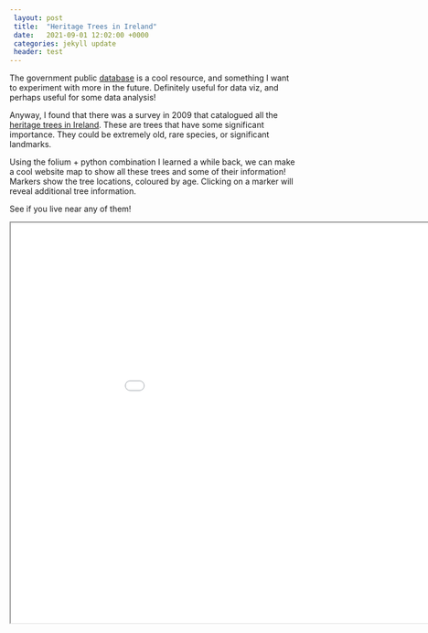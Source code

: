 ```yaml
---
 layout: post
 title:  "Heritage Trees in Ireland"
 date:   2021-09-01 12:02:00 +0000
 categories: jekyll update
 header: test
---
```


The government public [database](data.gov.ie) is a cool resource, and something I want to experiment with more in the future.
Definitely useful for data viz, and perhaps useful for some data analysis!

Anyway, I found that there was a survey in 2009 that catalogued all the [heritage trees in Ireland](https://data.gov.ie/dataset/heritage-trees-of-ireland?package_type=dataset). These are trees that have some significant importance. They could be extremely old, rare species, or significant landmarks.

Using the folium + python combination I learned a while back, we can make a cool website map to show all these trees and some of their information! Markers show the tree locations, coloured by age. Clicking on a marker will reveal additional tree information.

See if you live near any of them!

<iframe src="/assets/html/folium/trees_map.html" height="700" width="1000"></iframe>
